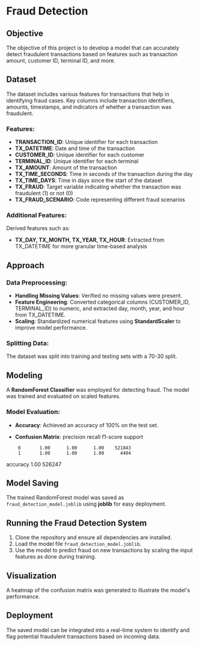 # Fraud Detection

## Objective
The objective of this project is to develop a model that can accurately detect fraudulent transactions based on features such as transaction amount, customer ID, terminal ID, and more.

## Dataset
The dataset includes various features for transactions that help in identifying fraud cases. Key columns include transaction identifiers, amounts, timestamps, and indicators of whether a transaction was fraudulent.

### Features:
- **TRANSACTION_ID**: Unique identifier for each transaction
- **TX_DATETIME**: Date and time of the transaction
- **CUSTOMER_ID**: Unique identifier for each customer
- **TERMINAL_ID**: Unique identifier for each terminal
- **TX_AMOUNT**: Amount of the transaction
- **TX_TIME_SECONDS**: Time in seconds of the transaction during the day
- **TX_TIME_DAYS**: Time in days since the start of the dataset
- **TX_FRAUD**: Target variable indicating whether the transaction was fraudulent (1) or not (0)
- **TX_FRAUD_SCENARIO**: Code representing different fraud scenarios

### Additional Features:
Derived features such as:
- **TX_DAY, TX_MONTH, TX_YEAR, TX_HOUR**: Extracted from TX_DATETIME for more granular time-based analysis

## Approach
### Data Preprocessing:
- **Handling Missing Values**: Verified no missing values were present.
- **Feature Engineering**: Converted categorical columns (CUSTOMER_ID, TERMINAL_ID) to numeric, and extracted day, month, year, and hour from TX_DATETIME.
- **Scaling**: Standardized numerical features using **StandardScaler** to improve model performance.

### Splitting Data:
The dataset was split into training and testing sets with a 70-30 split.

## Modeling
A **RandomForest Classifier** was employed for detecting fraud. The model was trained and evaluated on scaled features.

### Model Evaluation:
- **Accuracy**: Achieved an accuracy of 100% on the test set.
- **Confusion Matrix**:
            precision    recall  f1-score   support

       0       1.00      1.00      1.00    521843
       1       1.00      1.00      1.00      4404

accuracy                           1.00    526247

## Model Saving
The trained RandomForest model was saved as `fraud_detection_model.joblib` using **joblib** for easy deployment.

## Running the Fraud Detection System
1. Clone the repository and ensure all dependencies are installed.
2. Load the model file `fraud_detection_model.joblib`.
3. Use the model to predict fraud on new transactions by scaling the input features as done during training.

## Visualization
A heatmap of the confusion matrix was generated to illustrate the model's performance.

## Deployment
The saved model can be integrated into a real-time system to identify and flag potential fraudulent transactions based on incoming data.
